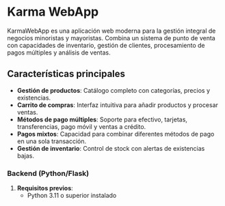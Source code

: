 ﻿# Karma WebApp

KarmaWebApp es una aplicación web moderna para la gestión integral de negocios minoristas y mayoristas. Combina un sistema de punto de venta con capacidades de inventario, gestión de clientes, procesamiento de pagos múltiples y análisis de ventas.

## Características principales

- **Gestión de productos**: Catálogo completo con categorías, precios y existencias.
- **Carrito de compras**: Interfaz intuitiva para añadir productos y procesar ventas.
- **Métodos de pago múltiples**: Soporte para efectivo, tarjetas, transferencias, pago móvil y ventas a crédito.
- **Pagos mixtos**: Capacidad para combinar diferentes métodos de pago en una sola transacción.
- **Gestión de inventario**: Control de stock con alertas de existencias bajas.


### Backend (Python/Flask)

1. **Requisitos previos**:
   - Python 3.11 o superior instalado
  
